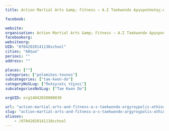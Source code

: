```yaml
---
title: Action Martial Arts &amp; Fitness – Α.Σ Taekwondo Αργυρούπολης-Αθήνα-Tae Kwon Do

facebook:

website:
organisation: Action Martial Arts &amp; Fitness – Α.Σ Taekwondo Αργυρούπολης
facebookorg:
websiteorg:
UID: "07042020141138school"
cities: "Αθήνα"
perioxi: ""
address: ""

places: [""]
categories: ["polemikes-texnes"]
subcategories: ["tae-kwon-do"]
categoryNoSLug: ["Πολεμικές τέχνες"]
subcategoriesNoSLug: ["Tae Kwon Do"]

orgUID: org14042020000830

url: "action-martial-arts-and-fitness-a-s-taekwondo-argyroypolis-athina-tae-kwon-do/athina//"
slug: "action-martial-arts-and-fitness-a-s-taekwondo-argyroypolis-athina-tae-kwon-do"
aliases:
    - /07042020141138school
---
```





